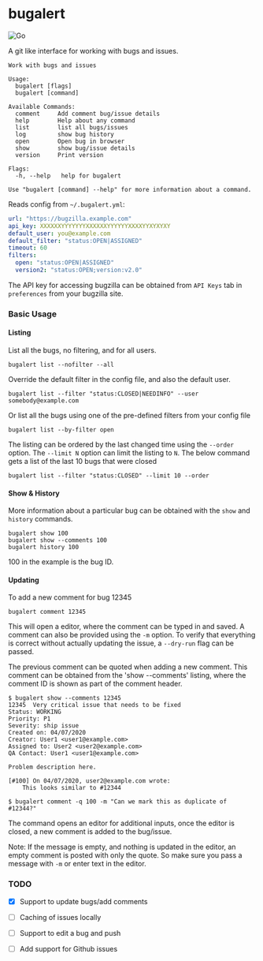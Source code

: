 # bugalert

![Go](https://github.com/fossix/bugalert/workflows/Go/badge.svg?branch=master)

A git like interface for working with bugs and issues.

```
Work with bugs and issues

Usage:
  bugalert [flags]
  bugalert [command]

Available Commands:
  comment     Add comment bug/issue details
  help        Help about any command
  list        list all bugs/issues
  log         show bug history
  open        Open bug in browser
  show        show bug/issue details
  version     Print version

Flags:
  -h, --help   help for bugalert

Use "bugalert [command] --help" for more information about a command.
```

Reads config from `~/.bugalert.yml`:

```yaml
url: "https://bugzilla.example.com"
api_key: XXXXXXYYYYYYYXXXXXXYYYYYYXXXXYYXYXYXY
default_user: you@example.com
default_filter: "status:OPEN|ASSIGNED"
timeout: 60
filters:
  open: "status:OPEN|ASSIGNED"
  version2: "status:OPEN;version:v2.0"
```

The API key for accessing bugzilla can be obtained from `API Keys` tab in
`preferences` from your bugzilla site.

### Basic Usage

#### Listing
List all the bugs, no filtering, and for all users.

```
bugalert list --nofilter --all
```

Override the default filter in the config file, and also the default user.

```
bugalert list --filter "status:CLOSED|NEEDINFO" --user somebody@example.com
```

Or list all the bugs using one of the pre-defined filters from your config file

```
bugalert list --by-filter open
```

The listing can be ordered by the last changed time using the `--order`
option. The `--limit N` option can limit the listing to `N`. The below command
gets a list of the last 10 bugs that were closed


```
bugalert list --filter "status:CLOSED" --limit 10 --order
```

#### Show & History
More information about a particular bug can be obtained with the `show` and
`history` commands.

```
bugalert show 100
bugalert show --comments 100
bugalert history 100
```

100 in the example is the bug ID.

#### Updating

To add a new comment for bug 12345

```
bugalert comment 12345
```

This will open a editor, where the comment can be typed in and saved. A comment
can also be provided using the `-m` option. To verify that everything is correct
without actually updating the issue, a `--dry-run` flag can be passed.

The previous comment can be quoted when adding a new comment. This comment can
be obtained from the 'show --comments' listing, where the comment ID is shown as
part of the comment header.

```
$ bugalert show --comments 12345
12345  Very critical issue that needs to be fixed
Status: WORKING
Priority: P1
Severity: ship issue
Created on: 04/07/2020
Creator: User1 <user1@example.com>
Assigned to: User2 <user2@example.com>
QA Contact: User1 <user1@example.com>

Problem description here.

[#100] On 04/07/2020, user2@example.com wrote:
    This looks similar to #12344

$ bugalert comment -q 100 -m "Can we mark this as duplicate of #12344?"
```

The command opens an editor for additional inputs, once the editor is closed, a
new comment is added to the bug/issue.

Note: If the message is empty, and nothing is updated in the editor, an empty
comment is posted with only the quote. So make sure you pass a message with `-m`
or enter text in the editor.

### TODO
- [x] Support to update bugs/add comments
- [ ] Caching of issues locally
- [ ] Support to edit a bug and push
- [ ] Add support for Github issues

